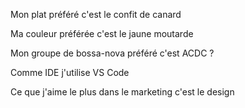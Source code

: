 
Mon plat préféré c'est le confit de canard 

Ma couleur préférée c'est le jaune moutarde


Mon groupe de bossa-nova préféré c'est ACDC ?


Comme IDE j'utilise VS Code


Ce que j'aime le plus dans le marketing c'est le design
